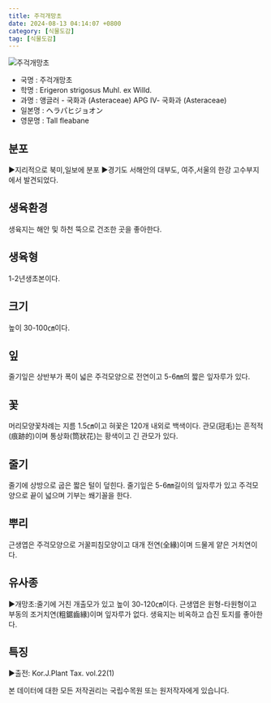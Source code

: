 ```yaml
---
title: 주걱개망초
date: 2024-08-13 04:14:07 +0800
category: [식물도감]
tag: [식물도감]
---
```




![주걱개망초](/fileUpload/plants/basic/Compositae/Erigeron/2680/1_th2.JPG)
- 국명 : 주걱개망초
- 학명 : Erigeron strigosus Muhl. ex Willd.
- 과명 : 앵글러 - 국화과 (Asteraceae) APG Ⅳ- 국화과 (Asteraceae)
- 일본명 : ヘラパヒジョオン
- 영문명 : Tall fleabane


## 분포
▶지리적으로 북미,일보에 분포▶경기도 서해안의 대부도, 여주,서울의 한강 고수부지에서 발견되었다.
## 생육환경
생육지는 해안 및 하천 뚝으로 건조한 곳을 좋아한다.
## 생육형
1-2년생초본이다.
## 크기
높이 30-100㎝이다.
## 잎
줄기잎은 상반부가 폭이 넓은 주걱모양으로 전연이고 5-6㎜의 짧은 잎자루가 있다.
## 꽃
머리모양꽃차례는 지름 1.5㎝이고 혀꽃은 120개 내외로 백색이다. 관모(冠毛)는 흔적적(痕跡的)이며 통상화(筒狀花)는 황색이고 긴 관모가 있다.
## 줄기
줄기에 상방으로 굽은 짧은 털이 덮힌다. 줄기잎은 5-6㎜길이의 잎자루가 있고 주걱모양으로 끝이 넓으며 기부는 쐐기꼴을 한다.
## 뿌리
근생엽은 주걱모양으로 거꿀피침모양이고 대개 전연(全緣)이며 드물게 얕은 거치연이다.
## 유사종
▶개망초:줄기에 거친 개출모가 있고 높이 30-120㎝이다. 근생엽은 원형-타원형이고 부동의 조거치연(粗鋸齒緣)이며 잎자루가 없다. 생육지는 비옥하고 습진 토지를 좋아한다.
## 특징
▶출전: Kor.J.Plant Tax. vol.22(1)






본 데이터에 대한 모든 저작권리는 국립수목원 또는 원저작자에게 있습니다.
